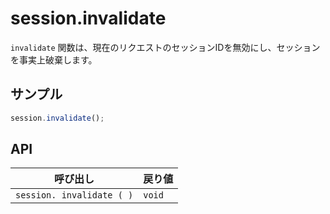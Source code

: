 # session.invalidate

`invalidate` 関数は、現在のリクエストのセッションIDを無効にし、セッションを事実上破棄します。

## サンプル

```javascript
session.invalidate();
```

## API

| 呼び出し | 戻り値 |
|---|---|
| `session. invalidate ( )` | `void` |
